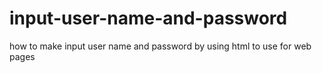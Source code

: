 # input-user-name-and-password
how to make input user name and password by using html to use for web pages

